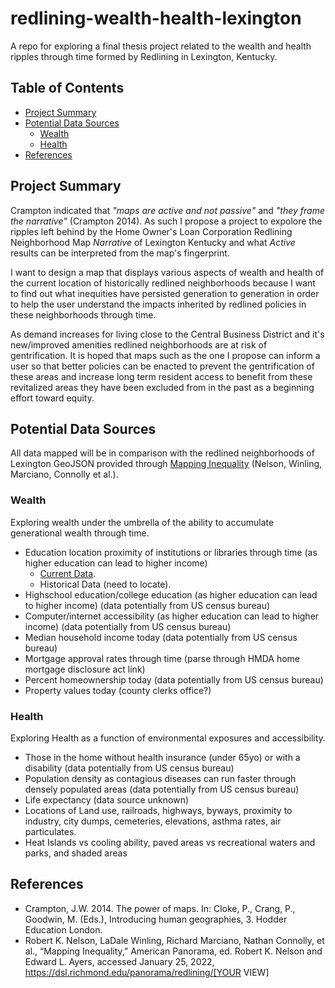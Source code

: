 # redlining-wealth-health-lexington
A repo for exploring a final thesis project related to the wealth and health ripples through time formed by Redlining in Lexington, Kentucky.

## Table of Contents
- [Project Summary](#Project-Summary)  
- [Potential Data Sources](#Potential-Data-Sources)  
    - [Wealth](#Wealth)  
    - [Health](#Health)  
- [References](#References)  

## Project Summary

Crampton indicated that *"maps are active and not passive"* and *"they frame the narrative"* (Crampton 2014). As such I propose a project to expolore the ripples left behind by the Home Owner's Loan Corporation Redlining Neighborhood Map *Narrative* of Lexington Kentucky and what *Active* results can be interpreted from the map's fingerprint. 

I want to design a map that displays various aspects of wealth and health of the current location of historically redlined neighborhoods because I want to find out what inequities have persisted generation to generation in order to help the user understand the impacts inherited by redlined policies in these neighborhoods through time.

As demand increases for living close to the Central Business District and it's new/improved amenities redlined neighborhoods are at risk of gentrification. It is hoped that maps such as the one I propose can inform a user so that better policies can be enacted to prevent the gentrification of these areas and increase long term resident access to benefit from these revitalized areas they have been excluded from in the past as a beginning effort toward equity.

## Potential Data Sources
All data mapped will be in comparison with the redlined neighborhoods of Lexington GeoJSON provided through [Mapping Inequality](https://dsl.richmond.edu/panorama/redlining/#loc=15/38.046/-84.534&city=lexington-ky&text=downloads) (Nelson, Winling, Marciano, Connolly et al.).

### Wealth
Exploring wealth under the umbrella of the ability to accumulate generational wealth through time.
- Education location proximity of institutions or libraries through time (as higher education can lead to higher income) 
    - [Current Data](https://data-lfucg.hub.arcgis.com/datasets/67c201f27cd24921a21c69a420f6cae1_0/explore?location=38.039783%2C-84.489022%2C12.21). 
    - Historical Data (need to locate).
- Highschool education/college education (as higher education can lead to higher income) (data potentially from US census bureau)
- Computer/internet accessibility (as higher education can lead to higher income) (data potentially from US census bureau)
- Median household income today (data potentially from US census bureau)
- Mortgage approval rates through time (parse through HMDA home mortgage disclosure act link)
- Percent homeownership today (data potentially from US census bureau)
- Property values today (county clerks office?)

### Health
Exploring Health as a function of environmental exposures and accessibility.
- Those in the home without health insurance (under 65yo) or with a disability (data potentially from US census bureau)
- Population density as contagious diseases can run faster through densely populated areas (data potentially from US census bureau) 
- Life expectancy (data source unknown)
- Locations of Land use, railroads, highways, byways, proximity to industry, city dumps, cemeteries, elevations, asthma rates, air particulates. 
- Heat Islands vs cooling ability, paved areas vs recreational waters and parks, and shaded areas


## References
- Crampton, J.W. 2014. The power of maps. In: Cloke, P., Crang, P., Goodwin, M. (Eds.), Introducing human geographies, 3. Hodder Education London.
- Robert K. Nelson, LaDale Winling, Richard Marciano, Nathan Connolly, et al., “Mapping Inequality,” American Panorama, ed. Robert K. Nelson and Edward L. Ayers, accessed January 25, 2022, https://dsl.richmond.edu/panorama/redlining/[YOUR VIEW]
